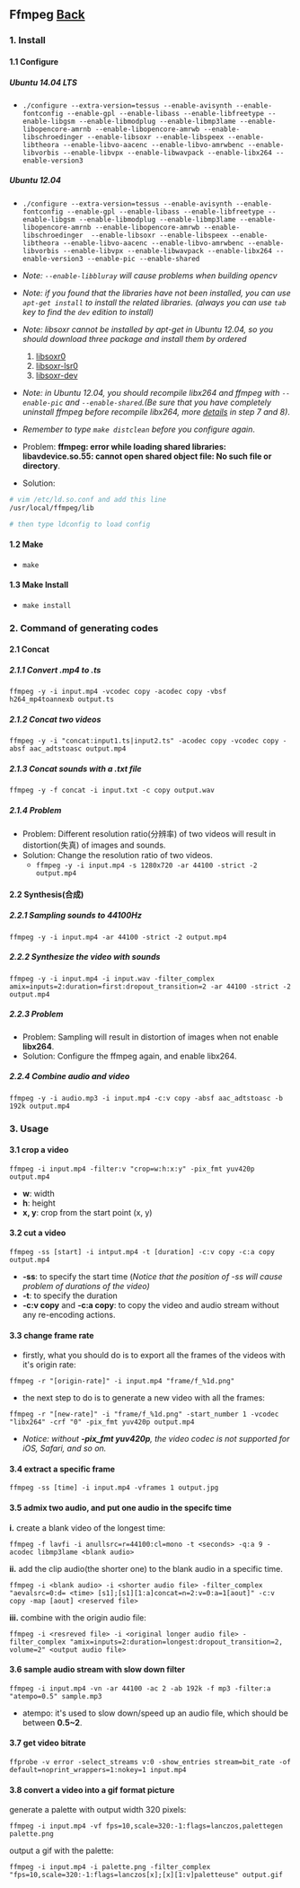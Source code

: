 ## Ffmpeg	[Back](./../summary.md)

### 1. Install

#### 1.1 Configure


##### Ubuntu 14.04 LTS 

- `./configure --extra-version=tessus --enable-avisynth --enable-fontconfig --enable-gpl --enable-libass --enable-libfreetype --enable-libgsm --enable-libmodplug --enable-libmp3lame --enable-libopencore-amrnb --enable-libopencore-amrwb --enable-libschroedinger --enable-libsoxr --enable-libspeex --enable-libtheora --enable-libvo-aacenc --enable-libvo-amrwbenc --enable-libvorbis --enable-libvpx --enable-libwavpack --enable-libx264 --enable-version3`

##### Ubuntu 12.04

- `./configure --extra-version=tessus --enable-avisynth --enable-fontconfig --enable-gpl --enable-libass --enable-libfreetype --enable-libgsm --enable-libmodplug --enable-libmp3lame --enable-libopencore-amrnb --enable-libopencore-amrwb --enable-libschroedinger  --enable-libsoxr --enable-libspeex --enable-libtheora --enable-libvo-aacenc --enable-libvo-amrwbenc --enable-libvorbis --enable-libvpx --enable-libwavpack --enable-libx264 --enable-version3 --enable-pic --enable-shared`

- *Note: `--enable-libbluray` will cause problems when building opencv*
- *Note: if you found that the libraries have not been installed, you can use `apt-get install` to install the related libraries. (always you can use `tab` key to find the `dev` edition to install)*
- *Note: libsoxr cannot be installed by apt-get in Ubuntu 12.04, so you should download three package and install them by ordered*
    1. [libsoxr0](http://www.ubuntuupdates.org/package/webupd8/precise/main/base/libsoxr0)
    2. [libsoxr-lsr0](http://www.ubuntuupdates.org/package/webupd8/precise/main/base/libsoxr-lsr0)
    3. [libsoxr-dev](http://www.ubuntuupdates.org/package/webupd8/precise/main/base/libsoxr-dev)
- *Note: in Ubuntu 12.04, you should recompile libx264 and ffmpeg with `--enable-pic` and `--enable-shared`.(Be sure that you have completely uninstall ffmpeg before recompile libx264, more [details](http://www.ozbotz.org/opencv-installation/) in step 7 and 8)*.
- *Remember to type `make distclean` before you configure again*.
- Problem: **ffmpeg: error while loading shared libraries: libavdevice.so.55: cannot open shared object file: No such file or directory**.
- Solution:

```bash
# vim /etc/ld.so.conf and add this line
/usr/local/ffmpeg/lib

# then type ldconfig to load config
```

#### 1.2 Make

- `make`

#### 1.3 Make Install

- `make install`

### 2. Command of generating codes

#### 2.1 Concat

##### 2.1.1 Convert .mp4 to .ts 

`ffmpeg -y -i input.mp4 -vcodec copy -acodec copy -vbsf h264_mp4toannexb output.ts`

##### 2.1.2 Concat two videos

`ffmpeg -y -i "concat:input1.ts|input2.ts" -acodec copy -vcodec copy -absf aac_adtstoasc output.mp4`

##### 2.1.3 Concat sounds with a .txt file

`ffmpeg -y -f concat -i input.txt -c copy output.wav`

##### 2.1.4 Problem

- Problem: Different resolution ratio(分辨率) of two videos will result in distortion(失真) of images and sounds.
- Solution: Change the resolution ratio of two videos.
	- `ffmpeg -y -i input.mp4 -s 1280x720 -ar 44100 -strict -2 output.mp4`

#### 2.2 Synthesis(合成)

##### 2.2.1 Sampling sounds to 44100Hz

`ffmpeg -y -i input.mp4 -ar 44100 -strict -2 output.mp4`

##### 2.2.2 Synthesize the video with sounds

`ffmpeg -y -i input.mp4 -i input.wav -filter_complex amix=inputs=2:duration=first:dropout_transition=2 -ar 44100 -strict -2 output.mp4` 

##### 2.2.3 Problem

- Problem: Sampling will result in distortion of images when not enable **libx264**.
- Solution: Configure the ffmpeg again, and enable libx264.

##### 2.2.4 Combine audio and video

`ffmpeg -y -i audio.mp3 -i input.mp4 -c:v copy -absf aac_adtstoasc -b 192k output.mp4`

### 3. Usage

#### 3.1 crop a video

`ffmpeg -i input.mp4 -filter:v "crop=w:h:x:y" -pix_fmt yuv420p output.mp4`

- **w**: width
- **h**: height
- **x, y**: crop from the start point (x, y)

#### 3.2 cut a video

`ffmpeg -ss [start] -i intput.mp4 -t [duration] -c:v copy -c:a copy output.mp4`

- **-ss**: to specify the start time (*Notice that the position of -ss will cause problem of durations of the video)*
- **-t**: to specify the duration
- **-c:v copy** and **-c:a copy**: to copy the video and audio stream without any re-encoding actions.

#### 3.3 change frame rate

- firstly, what you should do is to export all the frames of the videos with it's origin rate:

`ffmpeg -r "[origin-rate]" -i input.mp4 "frame/f_%1d.png"`

- the next step to do is to generate a new video with all the frames:

`ffmpeg -r "[new-rate]" -i "frame/f_%1d.png" -start_number 1 -vcodec "libx264" -crf "0" -pix_fmt yuv420p output.mp4` 

- *Notice: without **-pix_fmt yuv420p**, the video codec is not supported for iOS, Safari, and so on.*

#### 3.4 extract a specific frame

`ffmpeg -ss [time] -i input.mp4 -vframes 1 output.jpg`

#### 3.5 admix two audio, and put one audio in the specifc time

**i.** create a blank video of the longest time:

`ffmpeg -f lavfi -i anullsrc=r=44100:cl=mono -t <seconds> -q:a 9 -acodec libmp3lame <blank audio>`

**ii.** add the clip audio(the shorter one) to the blank audio in a specific time.

`ffmpeg -i <blank audio> -i <shorter audio file> -filter_complex "aevalsrc=0:d= <time> [s1];[s1][1:a]concat=n=2:v=0:a=1[aout]" -c:v copy -map [aout] <reserved file>`

**iii.** combine with the origin audio file:

`ffmpeg -i <resreved file> -i <original longer audio file> -filter_complex "amix=inputs=2:duration=longest:dropout_transition=2, volume=2" <output audio file>`

#### 3.6 sample audio stream with slow down filter

`ffmpeg -i input.mp4 -vn -ar 44100 -ac 2 -ab 192k -f mp3 -filter:a "atempo=0.5" sample.mp3`

- atempo: it's used to slow down/speed up an audio file, which should be between **0.5~2**.

#### 3.7 get video bitrate

`ffprobe -v error -select_streams v:0 -show_entries stream=bit_rate -of default=noprint_wrappers=1:nokey=1 input.mp4 `

#### 3.8 convert a video into a gif format picture

generate a palette with output width 320 pixels:

`ffmpeg -i input.mp4 -vf fps=10,scale=320:-1:flags=lanczos,palettegen palette.png`

output a gif with the palette:

`ffmpeg -i input.mp4 -i palette.png -filter_complex "fps=10,scale=320:-1:flags=lanczos[x];[x][1:v]paletteuse" output.gif`

